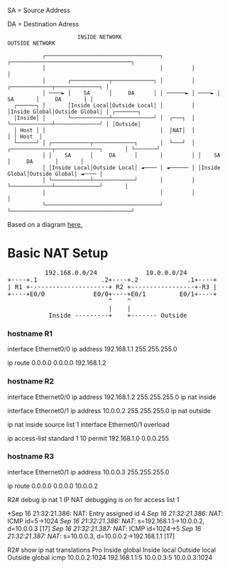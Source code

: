 SA = Source Address

DA = Destination Adress

```
                      INSIDE NETWORK                                   OUTSIDE NETWORK

           ┌────────────────────────────────────┐         ┌──────────────────────────────────────┐
           │                                    │         │                                      │
           │       ┌────────────┬─────────────┐ │         │       ┌─────────────┬──────────────┐ │
           │ ────► │    SA      │     DA      │ │ ──────► │ ────► │    SA       │     DA       │ │
  ┌──────┐ │       │Inside Local│Outside Local│ │         │       │Inside Global│Outside Global│ │ ┌───────┐
  │Inside│ │       └────────────┴─────────────┘ │  ┌───┐  │       └─────────────┴──────────────┘ │ │Outside│
  │ Host │ │                                    │  │NAT│  │                                      │ │ Host  │
  └──────┘ │ ┌────────────┬─────────────┐       │  └───┘  │ ┌─────────────┬──────────────┐       │ └───────┘
           │ │    SA      │     DA      │       │         │ │    SA       │     DA       │       │
           │ │Inside Local│Outside Local│ ◄──── │ ◄────── │ │Inside Global│Outside Global│ ◄──── │
           │ └────────────┴─────────────┘       │         │ └─────────────┴──────────────┘       │
           │                                    │         │                                      │
           └────────────────────────────────────┘         └──────────────────────────────────────┘
```

Based on a diagram [here.](https://www.cisco.com/c/en/us/support/docs/ip/network-address-translation-nat/13772-12.html)

# Basic NAT Setup

<pre>
          192.168.0.0/24             10.0.0.0/24        
+----+.1                 .2+----+.2             .1+----+
| R1 +---------------------+ R2 +-----------------+-R3 |
+----+E0/0             E0/0+----+E0/1         E0/1+----+
                           ^    ^                       
                           |    |                       
           Inside ---------+    +------- Outside 
</pre>           

### hostname R1

interface Ethernet0/0
 ip address 192.168.1.1 255.255.255.0

ip route 0.0.0.0 0.0.0.0 192.168.1.2

### hostname R2

interface Ethernet0/0
 ip address 192.168.1.2 255.255.255.0
 ip nat inside

interface Ethernet0/1
 ip address 10.0.0.2 255.255.255.0
 ip nat outside

ip nat inside source list 1 interface Ethernet0/1 overload

ip access-list standard 1
 10 permit 192.168.1.0 0.0.0.255

### hostname R3

interface Ethernet0/1
 ip address 10.0.0.3 255.255.255.0

ip route 0.0.0.0 0.0.0.0 10.0.0.2

R2# debug ip nat 1
IP NAT debugging is on for access list 1

*Sep 16 21:32:21.386: NAT: Entry assigned id 4
*Sep 16 21:32:21.386: NAT*: ICMP id=5->1024
*Sep 16 21:32:21.386: NAT*: s=192.168.1.1->10.0.0.2, d=10.0.0.3 [17]
*Sep 16 21:32:21.387: NAT*: ICMP id=1024->5
*Sep 16 21:32:21.387: NAT*: s=10.0.0.3, d=10.0.0.2->192.168.1.1 [17]

R2# show ip nat translations
Pro Inside global      Inside local       Outside local      Outside global
icmp 10.0.0.2:1024     192.168.1.1:5      10.0.0.3:5         10.0.0.3:1024